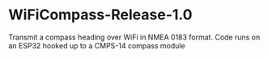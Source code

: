 # WiFiCompass-Release-1.0
Transmit a compass heading over WiFi in NMEA 0183 format. Code runs on an ESP32 hooked up to a CMPS-14 compass module

